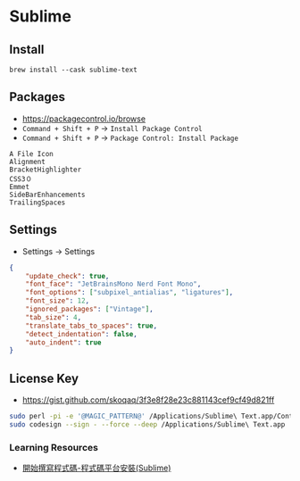 # Sublime

## Install

`brew install --cask sublime-text`

## Packages

- https://packagecontrol.io/browse
- `Command + Shift + P` -> `Install Package Control`
- `Command + Shift + P` -> `Package Control: Install Package`

```text
A File Icon
Alignment
BracketHighlighter
CSS3０
Emmet
SideBarEnhancements
TrailingSpaces
```

## Settings

- Settings -> Settings

```json
{
    "update_check": true,
    "font_face": "JetBrainsMono Nerd Font Mono",
    "font_options": ["subpixel_antialias", "ligatures"],
    "font_size": 12,
    "ignored_packages": ["Vintage"],
    "tab_size": 4,
    "translate_tabs_to_spaces": true,
    "detect_indentation": false,
    "auto_indent": true
}
```

## License Key

- https://gist.github.com/skoqaq/3f3e8f28e23c881143cef9cf49d821ff

```bash
sudo perl -pi -e '@MAGIC_PATTERN@' /Applications/Sublime\ Text.app/Contents/MacOS/sublime_text
sudo codesign --sign - --force --deep /Applications/Sublime\ Text.app
```

### Learning Resources
- [開始撰寫程式碼-程式碼平台安裝(Sublime)](https://medium.com/jeasee%E9%9A%A8%E7%AD%86/%E9%96%8B%E5%A7%8B%E6%92%B0%E5%AF%AB%E7%A8%8B%E5%BC%8F%E7%A2%BC-%E7%A8%8B%E5%BC%8F%E7%A2%BC%E5%B9%B3%E5%8F%B0%E5%AE%89%E8%A3%9D-sublime-3d1184489e74)
